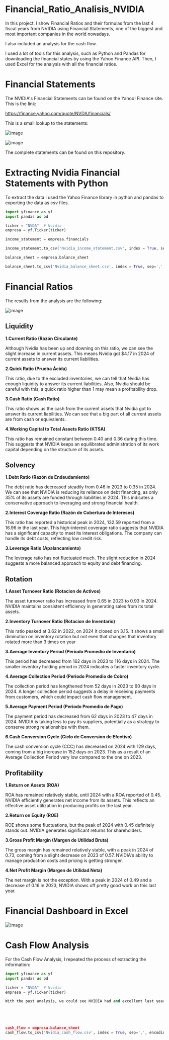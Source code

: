 # Financial_Ratio_Analisis_NVIDIA
In this project, I show Financial Ratios and their formulas from the last 4 fiscal years from NVIDIA using Financial Statements, one of the biggest and most important companies in the world nowadays. 

I also included an analysis for the cash flow.

I used a lot of tools for this analysis, such as Python and Pandas for downloading the financial states by using the Yahoo Finance API. Then, I used Excel for the analysis with all the financial ratios.

# Financial Statements

The NVIDIA's Financial Statements can be found on the Yahoo! Finance site. This is the link:

https://finance.yahoo.com/quote/NVDA/financials/

This is a small lookup to the statements:

![image](https://github.com/user-attachments/assets/0913f79a-efdb-4688-bf87-8336c333f20c)

![image](https://github.com/user-attachments/assets/59651c18-74fe-4cc8-91cf-6f997a7f5190)

The complete statements can be found on this repository.

# Extracting Nvidia Financial Statements with Python
To extract the data i used the Yahoo Finance library in python and pandas to exporting the data as csv files.
```python
import yfinance as yf
import pandas as pd

ticker = "NVDA"  # Nvidia
empresa = yf.Ticker(ticker)

income_statement = empresa.financials

income_statement.to_csv('Nvidia_income_statement.csv', index = True, sep=',', encoding='utf-8', header=True)

balance_sheet = empresa.balance_sheet

balance_sheet.to_csv('Nvidia_balance_sheet.csv', index = True, sep=',', encoding='utf-8', header=True)
```

# Financial Ratios
The results from the analysis are the following:

![image](https://github.com/user-attachments/assets/15c45acf-ce9c-4901-b19f-f5835f780361)


## **Liquidity**

**1.Current Ratio (Razón Circulante)**

Although Nvidia has been up and downing on this ratio, we can see the slight increase in current assets. This means Nvidia got $4.17 in 2024 of current assets to answer its current liabilities. 

**2.Quick Ratio (Prueba Ácida)**

This ratio, due to the excluded inventories, we can tell that Nvidia has enough liquidity to answer its current liabilities. Also, Nvidia should be careful with this, a quick ratio higher than 1  may mean a profitability drop.

**3.Cash Ratio (Cash Ratio)**

This ratio shows us the cash from the current assets that Nvidia got to answer its current liabilities. We can see that a big part of all current assets are from cash or equivalents.

**4.Working Capital to Total Assets Ratio (KTSA)**

This ratio has remained constant between 0.40 and 0.36 during this time. This suggests that NVIDIA keeps an equilibrated administration of its work capital depending on the structure of its assets.

## **Solvency**

**1.Debt Ratio (Razón de Endeudamiento)**

The debt ratio has decreased steadily from 0.46 in 2023 to 0.35 in 2024. We can see that NVIDIA is reducing its reliance on debt financing, as only 35% of its assets are funded through liabilities in 2024. This indicates a conservative approach to leveraging and strong financial health.

**2.Interest Coverage Ratio (Razón de Cobertura de Intereses)**

This ratio has reported a historical peak in 2024, 132.59 reported from a 16.96 in the last year. This high-interest coverage ratio suggests that NVIDIA has a significant capacity to meet its interest obligations. The company can handle its debt costs, reflecting low credit risk.

**3.Leverage Ratio (Apalancamiento)**

The leverage ratio has not fluctuated much. The slight reduction in 2024 suggests a more balanced approach to equity and debt financing.

## **Rotation**

**1.Asset Turnover Ratio (Rotacion de Activos)**

The asset turnover ratio has increased from 0.65 in 2023 to 0.93 in 2024. NVIDIA maintains consistent efficiency in generating sales from its total assets.

**2.Inventory Turnover Ratio (Rotacion de Inventario)**

This ratio peaked at 3.62 in 2022, on 2024 it closed on 3.15. It shows a small diminution on inventory rotation but not even that changes that inventory rotated more than 3 times on  year

**3.Average Inventory Period (Periodo Promedio de Inventario)**

This period has decreased from 162 days in 2023 to 116 days in 2024. The smaller inventory holding period in 2024 indicates a faster inventory cycle.

**4.Average Collection Period (Periodo Promedio de Cobro)**

The collection period has lengthened from 52 days in 2023 to 60 days in 2024. A longer collection period suggests a delay in receiving payments from customers, which could impact cash flow management.

**5.Average Payment Period (Periodo Promedio de Pago)**

The payment period has decreased from 62 days in 2023 to 47 days in 2024. NVIDIA is taking less to pay its suppliers, potentially as a strategy to conserve strong relationships with them.

**6.Cash Conversion Cycle (Ciclo de Conversion de Efectivo)**

The cash conversion cycle (CCC) has decreased on 2024 with 129 days, coming from a big increase in 152 days on 2023. This as a result of an Average Collection Period very low compared to the one on 2023.

## **Profitability**

**1.Return on Assets (ROA)**

ROA has remained relatively stable, until 2024 with a ROA reported of 0.45. NVIDIA efficiently generates net income from its assets. This reflects an effective asset utilization in producing profits on the last year.

**2.Return on Equity (ROE)**

ROE shows some fluctuations, but the peak of 2024 with 0.45 definitely stands out. NVIDIA generates significant returns for shareholders.

**3.Gross Profit Margin (Margen de Utilidad Bruta)**

The gross margin has remained relatively stable, with a peak in 2024 of 0.73, coming from a slight decrease on 2023 of 0.57. NVIDIA's ability to manage production costs and pricing is getting stronger.

**4.Net Profit Margin (Margen de Utilidad Neta)**

The net margin is not the exception. With a peak in 2024 of 0.49 and a decrease of 0.16 in 2023, NVIDIA shows off pretty good work on this last year.


# Financial Dashboard in Excel

![image](https://github.com/user-attachments/assets/4ba2b5c5-d874-4429-872d-4c480c4ffb29)

# Cash Flow Analysis

For the Cash Flow Analysis, I repeated the process of extracting the information:

```python
import yfinance as yf
import pandas as pd

ticker = "NVDA"  # Nvidia
empresa = yf.Ticker(ticker)

With the past analysis, we could see NVIDIA had and excellent last year. The reported 2024 was presumably better than 2023. The analysis will be focused on these 2 years, in order to see the management of the money in this last 2 years' scenario.





cash_flow = empresa.balance_sheet
cash_flow.to_csv('Nvidia_cash_flow.csv', index = True, sep=',', encoding='utf-8', header=True)
```

